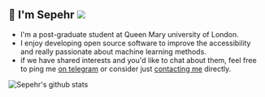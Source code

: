## :wave: I'm Sepehr ![](https://komarev.com/ghpvc/?username=thisissepehr&color=green)

- I'm a post-graduate student at Queen Mary university of London.
- I enjoy developing open source software to improve the accessibility and
  really passionate about machine learning methods.
- if we have shared interests and you'd like to chat about them, feel free to
  ping me [on telegram](https://t.me/sepam7) or consider just
  [contacting me](https://sepehr.uk) directly.

![Sepehr's github stats](https://github-readme-stats.vercel.app/api?username=thisissepehr&show_icons=true&count_private=true&theme=radical)


